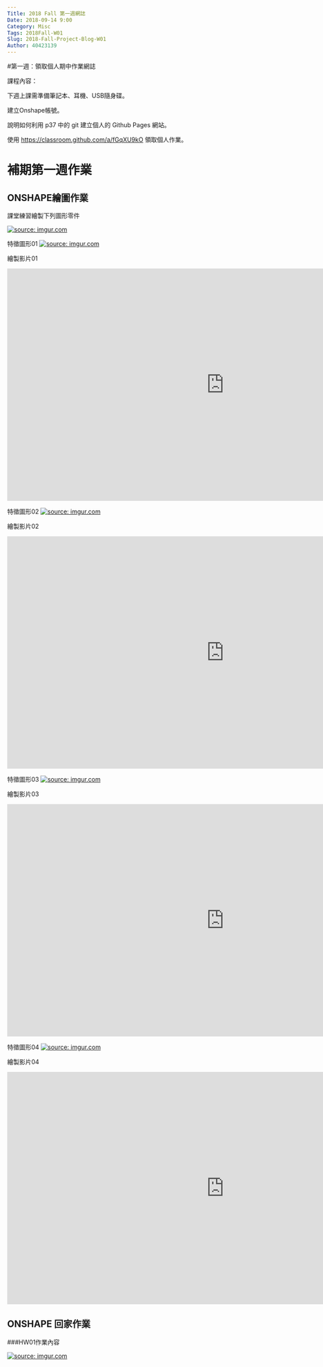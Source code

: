 ```yaml
---
Title: 2018 Fall 第一週網誌
Date: 2018-09-14 9:00
Category: Misc
Tags: 2018Fall-W01
Slug: 2018-Fall-Project-Blog-W01
Author: 40423139
---
```


#第一週：領取個人期中作業網誌

<!-- PELICAN_END_SUMMARY -->

課程內容：

下週上課需準備筆記本、耳機、USB隨身碟。

建立Onshape帳號。

說明如何利用 p37 中的 git 建立個人的 Github Pages 網站。

使用 https://classroom.github.com/a/fGqXU9kO 領取個人作業。


# 補期第一週作業

## ONSHAPE繪圖作業

課堂練習繪製下列圖形零件

<a href="https://imgur.com/2is1Acc"><img src="https://i.imgur.com/2is1Acc.png" title="source: imgur.com" /></a>

特徵圖形01
<a href="https://imgur.com/RgknR4F"><img src="https://i.imgur.com/RgknR4F.png" title="source: imgur.com" /></a>

繪製影片01
<iframe width="1003" height="538" src="https://www.youtube.com/embed/FFOiCVIMidw" frameborder="0" allow="autoplay; encrypted-media" allowfullscreen></iframe>

特徵圖形02
<a href="https://imgur.com/GBJCJaA"><img src="https://i.imgur.com/GBJCJaA.png" title="source: imgur.com" /></a>

繪製影片02
<iframe width="1003" height="538" src="https://www.youtube.com/embed/w__ZdKEQgZw" frameborder="0" allow="autoplay; encrypted-media" allowfullscreen></iframe>

特徵圖形03
<a href="https://imgur.com/FeF8aXY"><img src="https://i.imgur.com/FeF8aXY.png" title="source: imgur.com" /></a>

繪製影片03
<iframe width="1003" height="538" src="https://www.youtube.com/embed/ibrZsSTqwFQ" frameborder="0" allow="autoplay; encrypted-media" allowfullscreen></iframe>

特徵圖形04
<a href="https://imgur.com/H2DO0XI"><img src="https://i.imgur.com/H2DO0XI.png" title="source: imgur.com" /></a>

繪製影片04
<iframe width="1003" height="538" src="https://www.youtube.com/embed/DQlg_xqa7vI" frameborder="0" allow="autoplay; encrypted-media" allowfullscreen></iframe>


## ONSHAPE 回家作業

###HW01作業內容

<a href="https://imgur.com/iDejtkT"><img src="https://i.imgur.com/iDejtkT.png" title="source: imgur.com" /></a>

